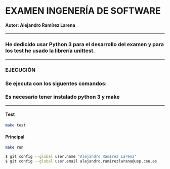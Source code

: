# EXAMEN INGENERÍA DE SOFTWARE

#### Autor: Alejandro Ramírez Larena

---

### He dedicido usar Python 3 para el desarrollo del examen y para los test he usado la librería unittest.

---

### EJECUCIÓN

### Se ejecuta con los siguentes comandos:

### Es necesario tener instalado python 3 y make

---

#### Test

```bash
make test
```

#### Principal

```bash
make run
```

```bash
$ git config --global user.name "Alejandro Ramírez Larena"
$ git config --global user.email alejandro.ramirezlarana@usp.ceu.es
```
